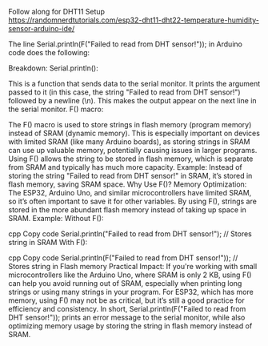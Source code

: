 Follow along for DHT11 Setup  
https://randomnerdtutorials.com/esp32-dht11-dht22-temperature-humidity-sensor-arduino-ide/

The line Serial.println(F("Failed to read from DHT sensor!")); in Arduino code does the following:

Breakdown:
Serial.println():

This is a function that sends data to the serial monitor.
It prints the argument passed to it (in this case, the string "Failed to read from DHT sensor!") followed by a newline (\n). This makes the output appear on the next line in the serial monitor.
F() macro:

The F() macro is used to store strings in flash memory (program memory) instead of SRAM (dynamic memory).
This is especially important on devices with limited SRAM (like many Arduino boards), as storing strings in SRAM can use up valuable memory, potentially causing issues in larger programs.
Using F() allows the string to be stored in flash memory, which is separate from SRAM and typically has much more capacity.
Example: Instead of storing the string "Failed to read from DHT sensor!" in SRAM, it’s stored in flash memory, saving SRAM space.
Why Use F()?
Memory Optimization: The ESP32, Arduino Uno, and similar microcontrollers have limited SRAM, so it’s often important to save it for other variables. By using F(), strings are stored in the more abundant flash memory instead of taking up space in SRAM.
Example:
Without F():

cpp
Copy code
Serial.println("Failed to read from DHT sensor!"); // Stores string in SRAM
With F():

cpp
Copy code
Serial.println(F("Failed to read from DHT sensor!")); // Stores string in Flash memory
Practical Impact:
If you're working with small microcontrollers like the Arduino Uno, where SRAM is only 2 KB, using F() can help you avoid running out of SRAM, especially when printing long strings or using many strings in your program.
For ESP32, which has more memory, using F() may not be as critical, but it’s still a good practice for efficiency and consistency.
In short, Serial.println(F("Failed to read from DHT sensor!")); prints an error message to the serial monitor, while also optimizing memory usage by storing the string in flash memory instead of SRAM.